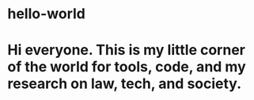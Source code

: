 # hello-world

# Hi everyone. This is my little corner of the world for tools, code, and my research on law, tech, and society.
